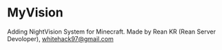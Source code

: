 # MyVision
Adding NightVision System for Minecraft.
Made by Rean KR (Rean Server Devoloper), whitehack97@gmail.com
